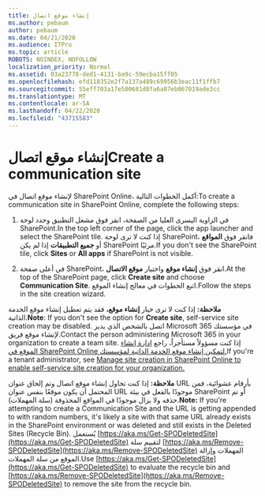 ```yaml
---
title: إنشاء موقع اتصال
ms.author: pebaum
author: pebaum
ms.date: 04/21/2020
ms.audience: ITPro
ms.topic: article
ROBOTS: NOINDEX, NOFOLLOW
localization_priority: Normal
ms.assetid: 03a23778-ded1-4131-ba9c-59ecba15ff05
ms.openlocfilehash: efd118352e2f7a137a489c69956b3eac11f1ffb7
ms.sourcegitcommit: 55eff703a17e500681d8fa6a87eb067019ade3cc
ms.translationtype: MT
ms.contentlocale: ar-SA
ms.lasthandoff: 04/22/2020
ms.locfileid: "43715583"
---
```

# <a name="create-a-communication-site"></a><span data-ttu-id="56c71-102">إنشاء موقع اتصال</span><span class="sxs-lookup"><span data-stu-id="56c71-102">Create a communication site</span></span>

<span data-ttu-id="56c71-103">لإنشاء موقع اتصال في SharePoint Online، أكمل الخطوات التالية:</span><span class="sxs-lookup"><span data-stu-id="56c71-103">To create a communication site in SharePoint Online, complete the following steps:</span></span> 
  
1. <span data-ttu-id="56c71-104">في الزاوية اليسرى العليا من الصفحة، انقر فوق مشغل التطبيق وحدد لوحة SharePoint.</span><span class="sxs-lookup"><span data-stu-id="56c71-104">In the top left corner of the page, click the app launcher and select the SharePoint tile.</span></span> <span data-ttu-id="56c71-105">إذا كنت لا ترى لوحة SharePoint، فانقر فوق **المواقع** أو **جميع التطبيقات** إذا لم يكن SharePoint مرئيًا.</span><span class="sxs-lookup"><span data-stu-id="56c71-105">If you don't see the SharePoint tile, click **Sites** or **All apps** if SharePoint is not visible.</span></span> 
    
2. <span data-ttu-id="56c71-106">في أعلى صفحة SharePoint، انقر فوق **إنشاء موقع** واختيار **موقع الاتصال**.</span><span class="sxs-lookup"><span data-stu-id="56c71-106">At the top of the SharePoint page, click **Create site** and choose **Communication Site**.</span></span> <span data-ttu-id="56c71-107">اتبع الخطوات في معالج إنشاء الموقع.</span><span class="sxs-lookup"><span data-stu-id="56c71-107">Follow the steps in the site creation wizard.</span></span> 
    
 <span data-ttu-id="56c71-108">**ملاحظة:** إذا كنت لا ترى خيار **إنشاء موقع،** فقد يتم تعطيل إنشاء موقع الخدمة الذاتية.</span><span class="sxs-lookup"><span data-stu-id="56c71-108">**Note**: If you don't see the option for **Create site**, self-service site creation may be disabled.</span></span> <span data-ttu-id="56c71-109">اتصل بالشخص الذي يدير Microsoft 365 في مؤسستك لإنشاء موقع فريق.</span><span class="sxs-lookup"><span data-stu-id="56c71-109">Contact the person administering Microsoft 365 in your organization to create a team site.</span></span> <span data-ttu-id="56c71-110">إذا كنت مسؤولاً مستأجراً، راجع [إدارة إنشاء الموقع في SharePoint Online لتمكين إنشاء موقع الخدمة الذاتية لمؤسستك.](https://go.microsoft.com/fwlink/?linkid=2018780)</span><span class="sxs-lookup"><span data-stu-id="56c71-110">If you're a tenant administrator, see [Manage site creation in SharePoint Online to enable self-service site creation for your organization.](https://go.microsoft.com/fwlink/?linkid=2018780)</span></span>
  
 <span data-ttu-id="56c71-111">**ملاحظة:** إذا كنت تحاول إنشاء موقع اتصال وتم إلحاق عنوان URL بأرقام عشوائية، فمن المحتمل أن يكون موقعًا بنفس عنوان URL موجودًا بالفعل في بيئة SharePoint أو تم حذفه ولا يزال موجودًا في المواقع المحذوفة (سلة المهملات).</span><span class="sxs-lookup"><span data-stu-id="56c71-111">**Note:** If you're attempting to create a Communication Site and the URL is getting appended to with random numbers, it's likely a site with that same URL already exists in the SharePoint environment or was deleted and still exists in the Deleted Sites (Recycle Bin).</span></span> <span data-ttu-id="56c71-112">يُستعمل [https://aka.ms/Get-SPODeletedSite](https://aka.ms/Get-SPODeletedSite) لتقييم سلة [https://aka.ms/Remove-SPODeletedSite](https://aka.ms/Remove-SPODeletedSite) المهملات وإزالة الموقع من سلة المهملات.</span><span class="sxs-lookup"><span data-stu-id="56c71-112">Use [https://aka.ms/Get-SPODeletedSite](https://aka.ms/Get-SPODeletedSite) to evaluate the recycle bin and [https://aka.ms/Remove-SPODeletedSite](https://aka.ms/Remove-SPODeletedSite) to remove the site from the recycle bin.</span></span> 
  

